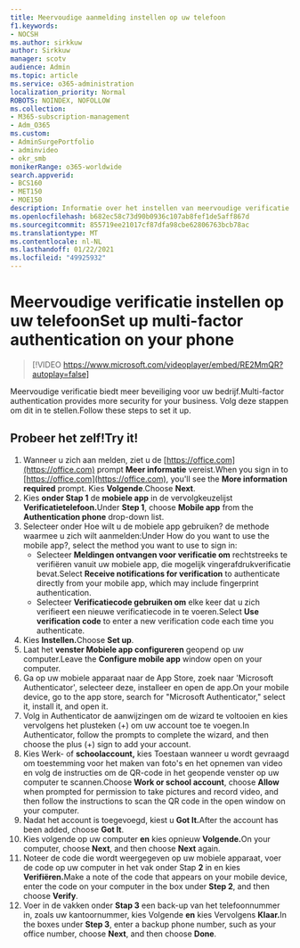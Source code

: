 ```yaml
---
title: Meervoudige aanmelding instellen op uw telefoon
f1.keywords:
- NOCSH
ms.author: sirkkuw
author: Sirkkuw
manager: scotv
audience: Admin
ms.topic: article
ms.service: o365-administration
localization_priority: Normal
ROBOTS: NOINDEX, NOFOLLOW
ms.collection:
- M365-subscription-management
- Adm_O365
ms.custom:
- AdminSurgePortfolio
- adminvideo
- okr_smb
monikerRange: o365-worldwide
search.appverid:
- BCS160
- MET150
- MOE150
description: Informatie over het instellen van meervoudige verificatie op uw telefoon.
ms.openlocfilehash: b682ec58c73d90b0936c107ab8fef1de5aff867d
ms.sourcegitcommit: 855719ee21017cf87dfa98cbe62806763bcb78ac
ms.translationtype: MT
ms.contentlocale: nl-NL
ms.lasthandoff: 01/22/2021
ms.locfileid: "49925932"
---
```

# <a name="set-up-multi-factor-authentication-on-your-phone"></a><span data-ttu-id="1aa35-103">Meervoudige verificatie instellen op uw telefoon</span><span class="sxs-lookup"><span data-stu-id="1aa35-103">Set up multi-factor authentication on your phone</span></span>

> [!VIDEO https://www.microsoft.com/videoplayer/embed/RE2MmQR?autoplay=false]

<span data-ttu-id="1aa35-104">Meervoudige verificatie biedt meer beveiliging voor uw bedrijf.</span><span class="sxs-lookup"><span data-stu-id="1aa35-104">Multi-factor authentication provides more security for your business.</span></span> <span data-ttu-id="1aa35-105">Volg deze stappen om dit in te stellen.</span><span class="sxs-lookup"><span data-stu-id="1aa35-105">Follow these steps to set it up.</span></span>

## <a name="try-it"></a><span data-ttu-id="1aa35-106">Probeer het zelf!</span><span class="sxs-lookup"><span data-stu-id="1aa35-106">Try it!</span></span>

1. <span data-ttu-id="1aa35-107">Wanneer u zich aan melden, ziet u de [https://office.com](https://office.com) prompt **Meer informatie** vereist.</span><span class="sxs-lookup"><span data-stu-id="1aa35-107">When you sign in to [https://office.com](https://office.com), you'll see the **More information required** prompt.</span></span> <span data-ttu-id="1aa35-108">Kies **Volgende**.</span><span class="sxs-lookup"><span data-stu-id="1aa35-108">Choose **Next**.</span></span>
1. <span data-ttu-id="1aa35-109">Kies **onder Stap 1** de **mobiele app** in de vervolgkeuzelijst **Verificatietelefoon.**</span><span class="sxs-lookup"><span data-stu-id="1aa35-109">Under **Step 1**, choose **Mobile app** from the **Authentication phone** drop-down list.</span></span>
1. <span data-ttu-id="1aa35-110">Selecteer onder Hoe wilt u de mobiele app gebruiken? de methode waarmee u zich wilt aanmelden:</span><span class="sxs-lookup"><span data-stu-id="1aa35-110">Under How do you want to use the mobile app?, select the method you want to use to sign in:</span></span>
    - <span data-ttu-id="1aa35-111">Selecteer **Meldingen ontvangen voor verificatie om** rechtstreeks te verifiëren vanuit uw mobiele app, die mogelijk vingerafdrukverificatie bevat.</span><span class="sxs-lookup"><span data-stu-id="1aa35-111">Select **Receive notifications for verification** to authenticate directly from your mobile app, which may include fingerprint authentication.</span></span>
    - <span data-ttu-id="1aa35-112">Selecteer **Verificatiecode gebruiken om** elke keer dat u zich verifieert een nieuwe verificatiecode in te voeren.</span><span class="sxs-lookup"><span data-stu-id="1aa35-112">Select **Use verification code** to enter a new verification code each time you authenticate.</span></span>
1. <span data-ttu-id="1aa35-113">Kies **Instellen.**</span><span class="sxs-lookup"><span data-stu-id="1aa35-113">Choose **Set up**.</span></span>
1. <span data-ttu-id="1aa35-114">Laat het **venster Mobiele app configureren** geopend op uw computer.</span><span class="sxs-lookup"><span data-stu-id="1aa35-114">Leave the **Configure mobile app** window open on your computer.</span></span>
1. <span data-ttu-id="1aa35-115">Ga op uw mobiele apparaat naar de App Store, zoek naar 'Microsoft Authenticator', selecteer deze, installeer en open de app.</span><span class="sxs-lookup"><span data-stu-id="1aa35-115">On your mobile device, go to the app store, search for "Microsoft Authenticator," select it, install it, and open it.</span></span>
1. <span data-ttu-id="1aa35-116">Volg in Authenticator de aanwijzingen om de wizard te voltooien en kies vervolgens het plusteken (+) om uw account toe te voegen.</span><span class="sxs-lookup"><span data-stu-id="1aa35-116">In Authenticator, follow the prompts to complete the wizard, and then choose the plus (+) sign to add your account.</span></span>
1. <span data-ttu-id="1aa35-117">Kies Werk- of  **schoolaccount,** kies Toestaan wanneer u wordt gevraagd om toestemming voor het maken van foto's en het opnemen van video en volg de instructies om de QR-code in het geopende venster op uw computer te scannen.</span><span class="sxs-lookup"><span data-stu-id="1aa35-117">Choose **Work or school account**, choose **Allow** when prompted for permission to take pictures and record video, and then follow the instructions to scan the QR code in the open window on your computer.</span></span>
1. <span data-ttu-id="1aa35-118">Nadat het account is toegevoegd, kiest u **Got It.**</span><span class="sxs-lookup"><span data-stu-id="1aa35-118">After the account has been added, choose **Got It**.</span></span>
1. <span data-ttu-id="1aa35-119">Kies volgende op uw computer **en** kies opnieuw **Volgende.**</span><span class="sxs-lookup"><span data-stu-id="1aa35-119">On your computer, choose **Next**, and then choose **Next** again.</span></span>
1. <span data-ttu-id="1aa35-120">Noteer de code die wordt weergegeven op uw mobiele apparaat, voer de code op uw computer in het vak onder Stap **2** in en kies **Verifiëren.**</span><span class="sxs-lookup"><span data-stu-id="1aa35-120">Make a note of the code that appears on your mobile device, enter the code on your computer in the box under **Step 2**, and then choose **Verify**.</span></span>
1. <span data-ttu-id="1aa35-121">Voer in de vakken onder **Stap 3** een back-up van het telefoonnummer in, zoals uw kantoornummer, kies Volgende **en** kies Vervolgens **Klaar.**</span><span class="sxs-lookup"><span data-stu-id="1aa35-121">In the boxes under **Step 3**, enter a backup phone number, such as your office number, choose **Next**, and then choose **Done**.</span></span>